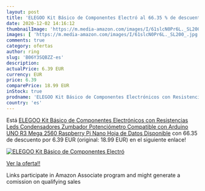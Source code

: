 ```yaml
---
layout: post
title: 'ELEGOO Kit Básico de Componentes Electró al 66.35 % de descuento'
date: 2020-12-02 14:16:12
thumbnailImage: 'https://m.media-amazon.com/images/I/61slcN0Pr6L._SL200_.jpg'
images: [ 'https://m.media-amazon.com/images/I/61slcN0Pr6L._SL200_.jpg' ]
comments: true
category: ofertas
author: ring
slug: 'B06Y3SQBZZ-es'
description:
actualPrice: 6.39 EUR
currency: EUR
price: 6.39
comparePrice: 18.99 EUR
inStock: true
prodname: 'ELEGOO Kit Básico de Componentes Electrónicos con Resistencias  Leds  Condensadores  Zumbador  Potenciómetro Compatible con Arduino UNO R3  Mega 2560  Raspberry Pi  Nano  Hoja de Datos Disponible'
country: 'es'
---
```


Está [ELEGOO Kit Básico de Componentes Electrónicos con Resistencias  Leds  Condensadores  Zumbador  Potenciómetro Compatible con Arduino UNO R3  Mega 2560  Raspberry Pi  Nano  Hoja de Datos Disponible](https://www.amazon.es/dp/B06Y3SQBZZ/?tag=tolees-21) con 66.35 de descuento por 6.39 EUR (original: 18.99 EUR) en el siguiente enlace!

[![ELEGOO Kit Básico de Componentes Electró](https://m.media-amazon.com/images/I/61slcN0Pr6L._SL200_.jpg)](https://www.amazon.es/dp/B06Y3SQBZZ/?tag=tolees-21)

[Ver la oferta!!](https://www.amazon.es/dp/B06Y3SQBZZ/?tag=tolees-21)

Links participate in Amazon Associate program and might generate a comission on qualifying sales


